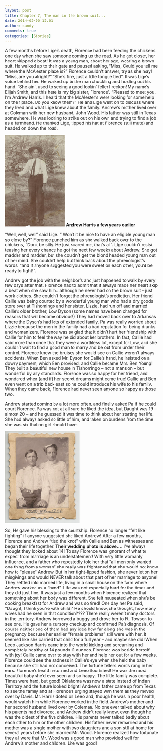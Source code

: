 ```yaml
---
layout: post
title: Chapter 7, The man in the brown suit...
date: 2014-05-06 15:01
author: sandy
comments: true
categories: [Stories]
---
```


 A few months before Lige’s death, Florence had been feeding the chickens one day when she saw someone coming up the road.  As he got closer, her heart skipped a beat!  It was a young man, about her age, wearing a brown suit.  He walked up to their gate and paused asking, “Miss, Could you tell me where the McAlester place is?”  Florence couldn’t answer, try as she may!  “Miss, are you alright?”  “She’s fine, just a little tongue tied”.  It was Lige’s voice behind her.  He walked up to the man chuckling and holding out his hand. “She ain’t used to seeing a good lookin’ feller I reckon!  My name’s Elijah Smith, and this here is my big sister, Florence”.    “Pleased to meet you.   I’m Andrew Harris.  I heard that the McAlester’s were looking for some help on their place.  Do you know them?”   He and Lige went on to discuss where they lived and what Lige knew about the family.  Andrew’s mother lived over at Coleman with her new husband, John Wood.  His father was still in Texas somewhere.  He was looking to strike out on his own and trying to find a job as a farmhand.  He thanked Lige, tipped his hat at Florence (still mute) and headed on down the road.
 
<img src="../images/young-andrew.jpg" alt="young andrew" width="196" height="300"  />
<strong>Andrew Harris a few years earlier</strong>

“Well, well, well” said Lige. “ Won’t it be nice to have an eligible young man so close by?”  Florence punched him as she walked back over to the chickens, “Don’t be silly.  He just scared me, that’s all”.  Lige couldn’t resist teasing her every chance he got the next few weeks about Andrew.  She got madder and madder, but she couldn’t get the blond headed young man out of her mind.  She couldn’t help but think back about the phrenologist’s words, “and if anyone suggested you were sweet on each other, you’d be ready to fight!”.

Andrew got the job with the neighbor’s and just happened to walk by every few days after that.  Florence had to admit that it always made her heart skip a beat when she saw him…although he never had on the brown suit – just work clothes.  She couldn’t forget the phrenologist’s prediction.  Her friend Callie was being courted by a  wonderful young man who had a dry goods store over at Tishomingo and her sister, Lizzie, had  run off and married Callie’s older brother, Low Dyson (some names have been changed for reasons that will become obvious!)   They had moved back over to Arkansas where the Dyson’s had lots of extended family.  Pa was really worried about Lizzie because the men in the family had a bad reputation for being drunks and womanizers.  Florence was so glad that it didn’t hurt her friendship with Callie for him to feel the way he did about her brothers.  In fact, Callie had said more than once that they were a worthless lot, except for Low, and she couldn’t wait to find a good man to marry and be out from under their control.  Florence knew the bruises she would see on Callie weren’t always accidents.  When Ben asked Mr. Dyson for Callie’s hand, he insisted on a dowry payment, which Ben provided, and Callie became Mrs. Ben Young!  They built a beautiful new house in Tishomingo – not a mansion – but wonderful by any standards.  Florence was so happy for her friend, and wondered when (and if)  her secret dreams might come true!  Callie and Ben even went on a trip back east so he could introduce his wife to his family.  When they came back, Florence had never seen anyone so happy as those two.  

Andrew started coming by a lot more often, and finally asked Pa if he could court Florence.  Pa was not at all sure he liked the idea, but Daught was  19 – almost 20 – and he guessed it was time to think about her starting her life.  She had always asked so little of him, and taken on burdens from the time she was six that no girl should have.

<img src="../images/harris-wedding-photo.jpg" alt="harris wedding photo" width="245" height="300"  />   

So,  He gave his blessing to the courtship.  Florence no longer “felt like fighting” if anyone suggested she liked Andrew!  After a few months, Florence and Andrew “tied the knot” with Callie and Ben as witnesses and began their life together. <strong>Their wedding photo is above...</strong>. I've always thought they looked about 14!   To say Florence was ignorant of what to expect from marriage is an understatement!  With very little womanly influence, and a father who repeatedly told her that “all men only wanted one thing from a woman” she really was frightened that she would not know how to “please” Andrew.  But in her tight-lipped fashion, she never let on her misgivings and would NEVER talk about that part of her marriage to anyone!  They settled into married  life, living in a small house on the farm where Andrew worked as a “hand”.  Life was not especially hard for the times and they did just fine.   It was just a few months when Florence realized that something about her body was different.  She felt nauseated when she’s be cooking breakfast for Andrew and was so tired!  One day her Pa said, “Daught, I think you’re with child!”  He should know, she thought, how many wives had he seen in that condition????  There really weren’t many doctors in the territory.  Andrew borrowed a buggy and drove her to Ft. Towson to see one.  He gave her a cursory checkup and confirmed Pa’s diagnosis.  Of course neither one of them had any idea how far along she was in the pregnancy because her earlier “female problems” still were with her.  It seemed like she carried that child for a full year – and maybe she did!  When Leeo Jackson Harris came into the world kicking and screaming and completely healthy at 14 pounds 11 ounces,  Florence was beside herself with joy!  Callie came over to stay with her and help her out for a few weeks.  Florence could see the sadness in Callie’s eye when she held the baby because she still had not conceived.  The fortune tellers words rang in her ears.  Florence’s health returned and Leeo flourished!  He was the most beautiful baby she’d ever seen and so happy.  The little family was complete.  Times were hard, but good!  Oklahoma was now a state instead of Indian Territory and the future looked bright!  Andrew’s father came up from Texas to see the family and at Florence’s urging stayed with them as they moved over by Davis.  Mr. Harris doted on Leeo and, though he was in poor health,  would watch him while Florence worked in the field.  Andrew’s mother and her second husband lived over by Coleman.  No one ever talked about why his parents had divorced, and  Andrew didn’t really know, even though he was the oldest of the five children.  His parents never talked badly about each other to him or the other children.  His father never remarried and his mother was a single mother with two daughters and a son still at home for several years before she married Mr. Wood.  Florence realized how fortunate they all were that Mr. Wood was a good man who provided well for Andrew’s mother and children.  Life was good!

